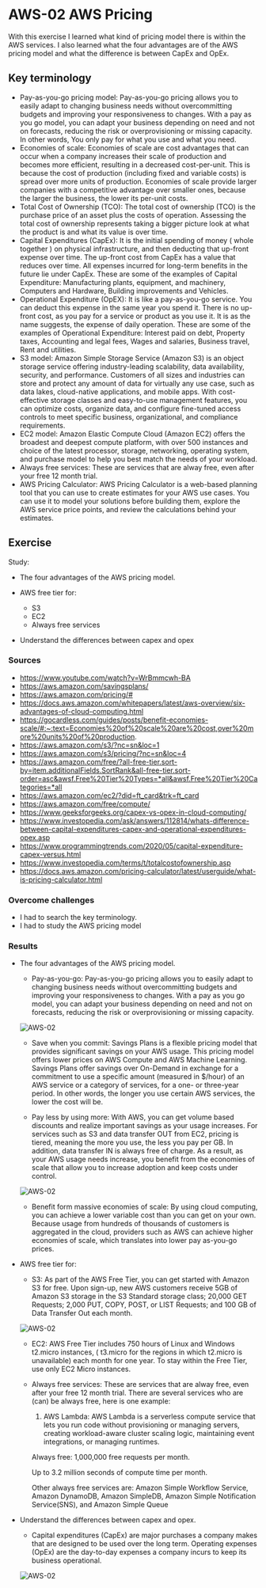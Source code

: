 # AWS-02 AWS Pricing 
With this exercise I learned what kind of pricing model there is within the AWS services. I also learned what the four advantages are of the AWS pricing model and what the difference is between CapEx and OpEx.

## Key terminology
- Pay-as-you-go pricing model: Pay-as-you-go pricing allows you to easily adapt to changing business needs without overcommitting budgets and improving your responsiveness to changes. With a pay as you go model, you can adapt your business depending on need and not on forecasts, reducing the risk or overprovisioning or missing capacity. In other words, You only pay for what you use and what you need.  
- Economies of scale: Economies of scale are cost advantages that can occur when a company increases their scale of production and becomes more efficient, resulting in a decreased cost-per-unit. This is because the cost of production (including fixed and variable costs) is spread over more units of production. Economies of scale provide larger companies with a competitive advantage over smaller ones, because the larger the business, the lower its per-unit costs.
- Total Cost of Ownership (TCO): The total cost of ownership (TCO) is the purchase price of an asset plus the costs of operation. Assessing the total cost of ownership represents taking a bigger picture look at what the product is and what its value is over time. 
- Capital Expenditures (CapEx): It is the initial spending of money ( whole together ) on physical infrastructure, and then deducting that up-front expense over time. The up-front cost from CapEx has a value that reduces over time. All expenses incurred for long-term benefits in the future lie under CapEx. These are some of  the examples of Capital Expenditure: Manufacturing plants, equipment, and machinery, Computers and Hardware, Building improvements and Vehicles.
- Operational Expenditure (OpEX): It is like a pay-as-you-go service. You can deduct this expense in the same year you spend it. There is no up-front cost, as you pay for a service or product as you use it. It is as the name suggests, the expense of daily operation. These are some of  the examples of Operational Expenditure: Interest paid on debt, Property taxes, Accounting and legal fees, Wages and salaries, Business travel, Rent and utilities.
- S3 model: Amazon Simple Storage Service (Amazon S3) is an object storage service offering industry-leading scalability, data availability, security, and performance. Customers of all sizes and industries can store and protect any amount of data for virtually any use case, such as data lakes, cloud-native applications, and mobile apps. With cost-effective storage classes and easy-to-use management features, you can optimize costs, organize data, and configure fine-tuned access controls to meet specific business, organizational, and compliance requirements.
- EC2 model: Amazon Elastic Compute Cloud (Amazon EC2) offers the broadest and deepest compute platform, with over 500 instances and choice of the latest processor, storage, networking, operating system, and purchase model to help you best match the needs of your workload. 
- Always free services: These are services that are alway free, even after your free 12 month trial. 
- AWS Pricing Calculator: AWS Pricing Calculator is a web-based planning tool that you can use to create estimates for your AWS use cases. You can use it to model your solutions before building them, explore the AWS service price points, and review the calculations behind your estimates.

## Exercise
Study:

- The four advantages of the AWS pricing model.

- AWS free tier for:

    - S3
    - EC2
    - Always free services

- Understand the differences between capex and opex

### Sources
- https://www.youtube.com/watch?v=WrBmmcwh-BA
- https://aws.amazon.com/savingsplans/
- https://aws.amazon.com/pricing/#
- https://docs.aws.amazon.com/whitepapers/latest/aws-overview/six-advantages-of-cloud-computing.html 
- https://gocardless.com/guides/posts/benefit-economies-scale/#:~:text=Economies%20of%20scale%20are%20cost,over%20more%20units%20of%20production. 
- https://aws.amazon.com/s3/?nc=sn&loc=1 
- https://aws.amazon.com/s3/pricing/?nc=sn&loc=4 
- https://aws.amazon.com/free/?all-free-tier.sort-by=item.additionalFields.SortRank&all-free-tier.sort-order=asc&awsf.Free%20Tier%20Types=*all&awsf.Free%20Tier%20Categories=*all 
- https://aws.amazon.com/ec2/?did=ft_card&trk=ft_card 
- https://aws.amazon.com/free/compute/ 
- https://www.geeksforgeeks.org/capex-vs-opex-in-cloud-computing/
- https://www.investopedia.com/ask/answers/112814/whats-difference-between-capital-expenditures-capex-and-operational-expenditures-opex.asp 
- https://www.programmingtrends.com/2020/05/capital-expenditure-capex-versus.html 
- https://www.investopedia.com/terms/t/totalcostofownership.asp 
- https://docs.aws.amazon.com/pricing-calculator/latest/userguide/what-is-pricing-calculator.html 

### Overcome challenges
- I had to search the key terminology.
- I had to study the AWS pricing model

### Results
- The four advantages of the AWS pricing model.

    - Pay-as-you-go: Pay-as-you-go pricing allows you to easily adapt to changing business needs without overcommitting budgets and improving your responsiveness to changes. With a pay as you go model, you can adapt your business depending on need and not on forecasts, reducing the risk or overprovisioning or missing capacity. 

    ![AWS-02](../00_includes/AWS02-1.png)

    - Save when you commit: Savings Plans is a flexible pricing model that provides significant savings on your AWS usage. This pricing model offers lower prices on AWS Compute and AWS Machine Learning. Savings Plans offer savings over On-Demand in exchange for a commitment to use a specific amount (measured in $/hour) of an AWS service or a category of services, for a one- or three-year period. In other words, the longer you use certain AWS services, the lower the cost will be.

    - Pay less by using more: With AWS, you can get volume based discounts and realize important savings as your usage increases. For services such as S3 and data transfer OUT from EC2, pricing is tiered, meaning the more you use, the less you pay per GB. In addition, data transfer IN is always free of charge. As a result, as your AWS usage needs increase, you benefit from the economies of scale that allow you to increase adoption and keep costs under control.

     ![AWS-02](../00_includes/AWS02-2.png)

    - Benefit form massive economies of scale: By using cloud computing, you can achieve a lower variable cost than you can get on your own. Because usage from hundreds of thousands of customers is aggregated in the cloud, providers such as AWS can achieve higher economies of scale, which translates into lower pay as-you-go prices. 

-  AWS free tier for:

    - S3: As part of the AWS Free Tier, you can get started with Amazon S3 for free. Upon sign-up, new AWS customers receive 5GB of Amazon S3 storage in the S3 Standard storage class; 20,000 GET Requests; 2,000 PUT, COPY, POST, or LIST Requests; and 100 GB of Data Transfer Out each month. 

     
     ![AWS-02](../00_includes/AWS02-3.png)


    - EC2: AWS Free Tier includes 750 hours of Linux and Windows t2.micro instances, ( t3.micro for the regions in which t2.micro is unavailable) each month for one year. To stay within the Free Tier, use only EC2 Micro instances.

    - Always free services: These are services that are alway free, even after your free 12 month trial. There are several services who are (can) be always free, here is one example:

        1. AWS Lambda: AWS Lambda is a serverless compute service that lets you run code without provisioning or managing servers, creating workload-aware cluster scaling logic, maintaining event integrations, or managing runtimes. 

        Always free: 1,000,000 free requests per month. 

        Up to 3.2 million seconds of compute time per month.  

        Other always free services are: Amazon Simple Workflow Service, Amazon DynamoDB, Amazon SimpleDB, Amazon Simple Notification Service(SNS), and Amazon Simple Queue


- Understand the differences between capex and opex.

    - Capital expenditures (CapEx) are major purchases a company makes that are designed to be used over the long term. Operating expenses (OpEx) are the day-to-day expenses a company incurs to keep its business operational.
    
    ![AWS-02](../00_includes/AWS02-4.png)


